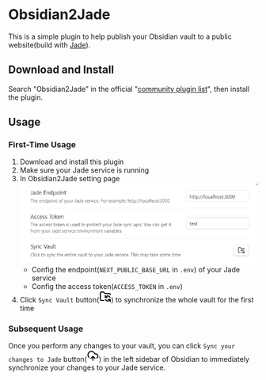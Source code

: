 # Obsidian2Jade

This is a simple plugin to help publish your Obsidian vault to a public website(build
with [Jade](https://github.com/LucasJi/Jade)).

## Download and Install

Search "Obsidian2Jade" in the official "[community plugin list](https://obsidian.md/plugins)", then
install the plugin.

## Usage

### First-Time Usage

1. Download and install this plugin
2. Make sure your Jade service is running
3. In Obsidian2Jade setting page![setting-page](setting-page.png)
	- Config the endpoint(`NEXT_PUBLIC_BASE_URL` in `.env`) of your Jade service
	- Config the access token(`ACCESS_TOKEN` in `.env`)
4. Click `Sync Vault` button(![](folder-sync.svg)) to synchronize the whole vault for the first time

### Subsequent Usage

Once you perform any changes to your vault, you can click `Sync your changes to Jade`
button(![](cloud-upload.svg)) in the left sidebar of Obsidian to immediately synchronize your
changes to your Jade service.
